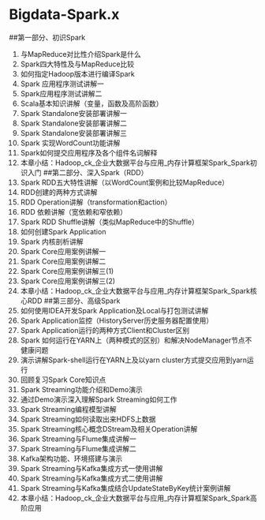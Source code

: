 # Bigdata-Spark.x
##第一部分、初识Spark
1. 与MapReduce对比性介绍Spark是什么
2. Spark四大特性及与MapReduce比较
3. 如何指定Hadoop版本进行编译Spark
4. Spark 应用程序测试讲解一
5. Spark应用程序测试讲解二
6. Scala基本知识讲解（变量，函数及高阶函数）
7. Spark Standalone安装部署讲解一
8. Spark Standalone安装部署讲解二
9. Spark Standalone安装部署讲解三
10.  Spark 实现WordCount功能讲解
11. Spark如何提交应用程序及各个组件名词解释
12. 本章小结：Hadoop_ck_企业大数据平台与应用_内存计算框架Spark_Spark初识入门
##第二部分、深入Spark（RDD）
1. Spark RDD五大特性讲解（以WordCount案例和比较MapReduce）
2. RDD创建的两种方式讲解
3. RDD Operation讲解（transformation和action）
4. RDD 依赖讲解（宽依赖和窄依赖）
5. Spark RDD Shuffle讲解（类似MapReduce中的Shuffle）
6. 如何创建Spark Application
7. Spark 内核剖析讲解
8. Spark Core应用案例讲解一
9. Spark Core应用案例讲解二
10. Spark Core应用案例讲解三(1)
11. Spark Core应用案例讲解三(2)
12. 本章小结：Hadoop_ck_企业大数据平台与应用_内存计算框架Spark_Spark核心RDD
##第三部分、高级Spark
1. 如何使用IDEA开发Spark Application及Local与打包测试讲解
2. Spark Application监控（HistoryServer历史服务器配置使用）
3. Spark Application运行的两种方式Client和Cluster区别
4. Spark 如何运行在YARN上（两种模式的区别）和解决NodeManager节点不健康问题
5. 演示讲解Spark-shell运行在YARN上及以yarn cluster方式提交应用到yarn运行
6. 回顾复习Spark Core知识点
7. Spark Streaming功能介绍和Demo演示
8. 通过Demo演示深入理解Spark Streaming如何工作
9. Spark Streaming编程模型讲解
10. Spark Streaming如何读取出来HDFS上数据
11. Spark Streaming核心概念DStream及相关Operation讲解
12. Spark Streaming与Flume集成讲解一
13. Spark Streaming与Flume集成讲解二
14. Kafka架构功能、环境搭建与演示
15. Spark Streaming与Kafka集成方式一使用讲解
16. Spark Streaming与Kafka集成方式二使用讲解
17. Spark Streaming与Kafka集成结合UpdateStateByKey统计案例讲解
18. 本章小结：Hadoop_ck_企业大数据平台与应用_内存计算框架Spark_Spark高阶应用
